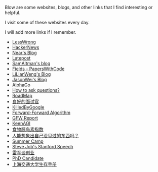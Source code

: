 Blow are some websites, blogs, and other links that I find interesting or helpful.

I visit some of these websites every day.

I will add more links if I remember.

- [LessWrong](https://www.lesswrong.com/)
- [HackerNews](https://hackernews.com/)
- [Near's Blog](https://near.blog/)
- [Latepost](https://www.latepost.com/)
- [SamAltman's blog](https://blog.samaltman.com/)
- [Fields - PapersWithCode](https://paperswithcode.com/sota)
- [LiLianWeng's Blog](https://lilianweng.github.io/)
- [JasonWei's Blog](https://www.jasonwei.net/blog)
- [AlphaGo](https://youtu.be/WXuK6gekU1Y?si=KWByKBIr98Z6kCWg)
- [How to ask questions?](http://www.catb.org/~esr/faqs/smart-questions.html)
- [RoadMap](https://roadmap.sh/)
- [良好的面试官](https://blog.taptap.dev/pages/tech-interview-guide)
- [KilledByGoogle](https://killedbygoogle.com/)
- [Forward-Forward Algorithm](https://arxiv.org/pdf/2212.13345.pdf)
- [GFW Report](https://gfw.report/)
- [KeenAGI](https://keenagi.com/)
- [食物胰岛素指数](https://zh.wikipedia.org/wiki/%E8%83%B0%E5%B2%9B%E7%B4%A0%E6%8C%87%E6%95%B0)
- [人能想象出自己没见过的东西吗？](https://www.zhihu.com/question/266668858)
- [Summer Camp](https://youtu.be/lnRvmYhOksM?si=7prj0nPa2GJdUmNO&t=25)
- [Steve Job's Stanford Speech](https://youtu.be/UF8uR6Z6KLc?si=8e1XXFWaX3YSuWcm)
- [雷军谈创业](https://youtu.be/cZgTCsOYaHI?si=SfHuDsXZikb-2eOB)
- [PhD Candidate](https://www.cs.jhu.edu/~mdredze/publications/HowtoBeaSuccessfulPhDStudent.pdf)
- [上海交通大学生存手册](https://survivesjtu.gitbook.io/survivesjtumanual/)


